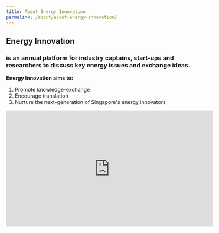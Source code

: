 ```yaml
---
title: About Energy Innovation
permalink: /about/about-energy-innovation/
---
```

## Energy Innovation 
### is an annual platform for industry captains, start-ups and researchers to discuss key energy issues and exchange ideas. 

**Energy Innovation aims to:**
1. Promote knowledge-exchange
2. Encourage translation
3. Nurture the next-generation of Singapore's energy innovators

<div class = "bp-youtube">
<iframe width="560" height="315" src="https://www.youtube.com/embed/8GeVbacC9X8" frameborder="0" allow="accelerometer; autoplay; clipboard-write; encrypted-media; gyroscope; picture-in-picture" allowfullscreen></iframe>
</div>
